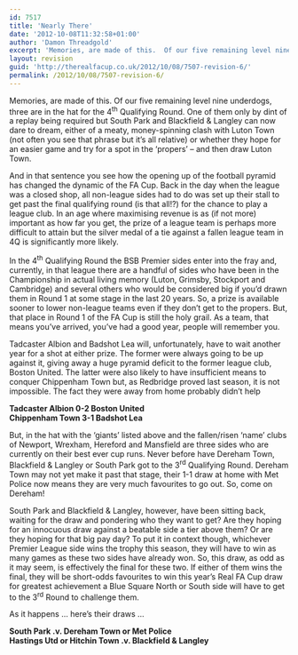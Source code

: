 ```yaml
---
id: 7517
title: 'Nearly There'
date: '2012-10-08T11:32:58+01:00'
author: 'Damon Threadgold'
excerpt: 'Memories, are made of this.  Of our five remaining level nine underdogs, three are in the hat for the 4th Qualifying Round'
layout: revision
guid: 'http://therealfacup.co.uk/2012/10/08/7507-revision-6/'
permalink: /2012/10/08/7507-revision-6/
---
```


Memories, are made of this. Of our five remaining level nine underdogs, three are in the hat for the 4<sup>th</sup> Qualifying Round. One of them only by dint of a replay being required but South Park and Blackfield &amp; Langley can now dare to dream, either of a meaty, money-spinning clash with Luton Town (not often you see that phrase but it’s all relative) or whether they hope for an easier game and try for a spot in the ‘propers’ – and then draw Luton Town.

And in that sentence you see how the opening up of the football pyramid has changed the dynamic of the FA Cup. Back in the day when the league was a closed shop, all non-league sides had to do was set up their stall to get past the final qualifying round (is that all!?) for the chance to play a league club. In an age where maximising revenue is as (if not more) important as how far you get, the prize of a league team is perhaps more difficult to attain but the silver medal of a tie against a fallen league team in 4Q is significantly more likely.

In the 4<sup>th</sup> Qualifying Round the BSB Premier sides enter into the fray and, currently, in that league there are a handful of sides who have been in the Championship in actual living memory (Luton, Grimsby, Stockport and Cambridge) and several others who would be considered big if you’d drawn them in Round 1 at some stage in the last 20 years. So, a prize is available sooner to lower non-league teams even if they don’t get to the propers. But, that place in Round 1 of the FA Cup is still the holy grail. As a team, that means you’ve arrived, you’ve had a good year, people will remember you.

Tadcaster Albion and Badshot Lea will, unfortunately, have to wait another year for a shot at either prize. The former were always going to be up against it, giving away a huge pyramid deficit to the former league club, Boston United. The latter were also likely to have insufficient means to conquer Chippenham Town but, as Redbridge proved last season, it is not impossible. The fact they were away from home probably didn’t help

**Tadcaster Albion 0-2 Boston United  
Chippenham Town 3-1 Badshot Lea**

But, in the hat with the ‘giants’ listed above and the fallen/risen ‘name’ clubs of Newport, Wrexham, Hereford and Mansfield are three sides who are currently on their best ever cup runs. Never before have Dereham Town, Blackfield &amp; Langley or South Park got to the 3<sup>rd</sup> Qualifying Round. Dereham Town may not yet make it past that stage, their 1-1 draw at home with Met Police now means they are very much favourites to go out. So, come on Dereham!

South Park and Blackfield &amp; Langley, however, have been sitting back, waiting for the draw and pondering who they want to get? Are they hoping for an innocuous draw against a beatable side a tier above them? Or are they hoping for that big pay day? To put it in context though, whichever Premier League side wins the trophy this season, they will have to win as many games as these two sides have already won. So, this draw, as odd as it may seem, is effectively the final for these two. If either of them wins the final, they will be short-odds favourites to win this year’s Real FA Cup draw for greatest achievement a Blue Square North or South side will have to get to the 3<sup>rd</sup> Round to challenge them.

As it happens … here’s their draws …

**South Park .v. Dereham Town or Met Police  
Hastings Utd or Hitchin Town .v. Blackfield &amp; Langley**